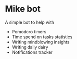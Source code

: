 # Mike bot
A simple bot to help with
 - Pomodoro timers
 - Time spend on tasks statistics
 - Writing mindblowing insights
 - Writing daily dairy
 - Notifications tracker